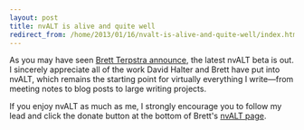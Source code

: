 ```yaml
---
layout: post
title: nvALT is alive and quite well
redirect_from: /home/2013/01/16/nvalt-is-alive-and-quite-well/index.html
---
```

<p>As you may have seen <a href="http://brettterpstra.com/2013/01/14/the-next-nvalt-2-dot-2-beta-is-here/">Brett Terpstra announce</a>, the latest nvALT beta is out. I sincerely appreciate all of the work David Halter and Brett have put into nvALT, which remains the starting point for virtually everything I write—from meeting notes to blog posts to large writing projects.</p>

<p>If you enjoy nvALT as much as me, I strongly encourage you to follow my lead and click the donate button at the bottom of Brett's <a href="http://brettterpstra.com/projects/nvalt/">nvALT page</a>.</p>
